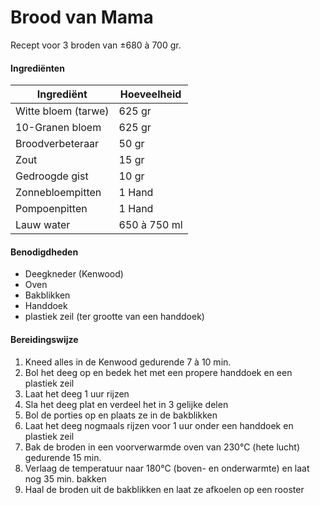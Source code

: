 # Brood van Mama

Recept voor 3 broden van ±680 à 700 gr.

#### Ingrediënten

| Ingrediënt          | Hoeveelheid  |
| ------------------- | ------------ |
| Witte bloem (tarwe) | 625 gr       |
| 10-Granen bloem     | 625 gr       |
| Broodverbeteraar    | 50 gr        |
| Zout                | 15 gr        |
| Gedroogde gist      | 10 gr        |
| Zonnebloempitten    | 1 Hand       |
| Pompoenpitten       | 1 Hand       |
| Lauw water          | 650 à 750 ml |

#### Benodigdheden

- Deegkneder (Kenwood)
- Oven
- Bakblikken
- Handdoek
- plastiek zeil (ter grootte van een handdoek)

#### Bereidingswijze

1. Kneed alles in de Kenwood gedurende 7 à 10 min.
2. Bol het deeg op en bedek het met een propere handdoek en een plastiek zeil
3. Laat het deeg 1 uur rijzen
4. Sla het deeg plat en verdeel het in 3 gelijke delen
5. Bol de porties op en plaats ze in de bakblikken
6. Laat het deeg nogmaals rijzen voor 1 uur onder een handdoek en plastiek zeil
7. Bak de broden in een voorverwarmde oven van 230°C (hete lucht) gedurende 15 min.
8. Verlaag de temperatuur naar 180°C (boven- en onderwarmte) en laat nog 35 min. bakken
9. Haal de broden uit de bakblikken en laat ze afkoelen op een rooster
